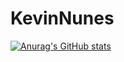 # KevinNunes
[![Anurag's GitHub stats](https://github-readme-stats.vercel.app/api?username=kevinnn99)](https://github.com/anuraghazra/github-readme-stats)
